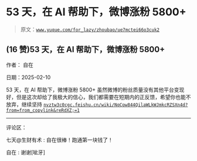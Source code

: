 # 53 天，在 AI 帮助下，微博涨粉 5800+

> 原文：[`www.yuque.com/for_lazy/zhoubao/ue7mctei66o3cuk2`](https://www.yuque.com/for_lazy/zhoubao/ue7mctei66o3cuk2)

## (16 赞)53 天，在 AI 帮助下，微博涨粉 5800+

作者： 自在

日期：2025-02-10

53 天，在 AI 帮助下，微博涨粉 5800+
虽然微博的粉丝质量没有其他平台变现好，但是这次却给了我极大的信心，我们都需要在短期内的正反馈，希望你也能不放弃，继续坚持 [`nvztw3c0cgc.feishu.cn/wiki/NqCpw844QilaWLkWJmkcRZSXn4d?from=from_copylink&reRdXZ;=1`](https://nvztw3c0cgc.feishu.cn/wiki/NqCpw844QilaWLkWJmkcRZSXn4d?from=from_copylink&reRdXZ;=1)

* * *

评论区：

七天@生财有术 : 自在很棒！跑通第一块钱了！

自在 : 谢谢[呲牙]
